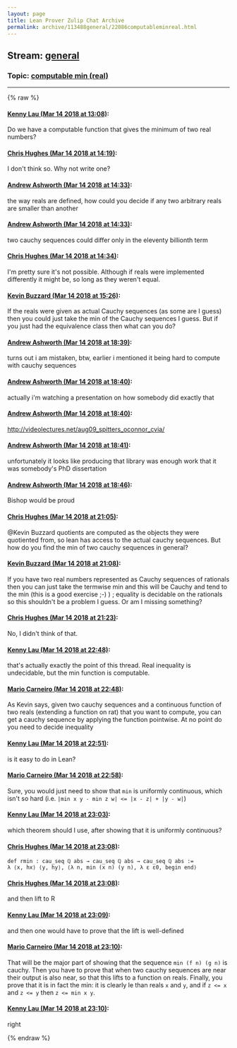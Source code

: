 ```yaml
---
layout: page
title: Lean Prover Zulip Chat Archive 
permalink: archive/113488general/22086computableminreal.html
---
```


## Stream: [general](index.html)
### Topic: [computable min (real)](22086computableminreal.html)

---


{% raw %}
#### [ Kenny Lau (Mar 14 2018 at 13:08)](https://leanprover.zulipchat.com/#narrow/stream/113488-general/topic/computable%20min%20%28real%29/near/123699788):
<p>Do we have a computable function that gives the minimum of two real numbers?</p>

#### [ Chris Hughes (Mar 14 2018 at 14:19)](https://leanprover.zulipchat.com/#narrow/stream/113488-general/topic/computable%20min%20%28real%29/near/123701880):
<p>I don't think so. Why not write one?</p>

#### [ Andrew Ashworth (Mar 14 2018 at 14:33)](https://leanprover.zulipchat.com/#narrow/stream/113488-general/topic/computable%20min%20%28real%29/near/123702327):
<p>the way reals are defined, how could you decide if any two arbitrary reals are smaller than another</p>

#### [ Andrew Ashworth (Mar 14 2018 at 14:33)](https://leanprover.zulipchat.com/#narrow/stream/113488-general/topic/computable%20min%20%28real%29/near/123702332):
<p>two cauchy sequences could differ only in the eleventy billionth term</p>

#### [ Chris Hughes (Mar 14 2018 at 14:34)](https://leanprover.zulipchat.com/#narrow/stream/113488-general/topic/computable%20min%20%28real%29/near/123702377):
<p>I'm pretty sure it's not possible. Although if reals were implemented differently it might be, so long as they weren't equal.</p>

#### [ Kevin Buzzard (Mar 14 2018 at 15:26)](https://leanprover.zulipchat.com/#narrow/stream/113488-general/topic/computable%20min%20%28real%29/near/123704162):
<p>If the reals were given as actual Cauchy sequences (as some are I guess) then you could just take the min of the Cauchy sequences I guess. But if you just had the equivalence class then what can you do?</p>

#### [ Andrew Ashworth (Mar 14 2018 at 18:39)](https://leanprover.zulipchat.com/#narrow/stream/113488-general/topic/computable%20min%20%28real%29/near/123712992):
<p>turns out i am mistaken, btw, earlier i mentioned it being hard to compute with cauchy sequences</p>

#### [ Andrew Ashworth (Mar 14 2018 at 18:40)](https://leanprover.zulipchat.com/#narrow/stream/113488-general/topic/computable%20min%20%28real%29/near/123713037):
<p>actually i'm watching a presentation on how somebody did exactly that</p>

#### [ Andrew Ashworth (Mar 14 2018 at 18:40)](https://leanprover.zulipchat.com/#narrow/stream/113488-general/topic/computable%20min%20%28real%29/near/123713041):
<p><a href="http://videolectures.net/aug09_spitters_oconnor_cvia/" target="_blank" title="http://videolectures.net/aug09_spitters_oconnor_cvia/">http://videolectures.net/aug09_spitters_oconnor_cvia/</a></p>

#### [ Andrew Ashworth (Mar 14 2018 at 18:41)](https://leanprover.zulipchat.com/#narrow/stream/113488-general/topic/computable%20min%20%28real%29/near/123713079):
<p>unfortunately it looks like producing that library was enough work that it was somebody's PhD dissertation</p>

#### [ Andrew Ashworth (Mar 14 2018 at 18:46)](https://leanprover.zulipchat.com/#narrow/stream/113488-general/topic/computable%20min%20%28real%29/near/123713300):
<p>Bishop would be proud</p>

#### [ Chris Hughes (Mar 14 2018 at 21:05)](https://leanprover.zulipchat.com/#narrow/stream/113488-general/topic/computable%20min%20%28real%29/near/123719063):
<p><span class="user-mention" data-user-id="110038">@Kevin Buzzard</span> quotients are computed as the objects they were quotiented from, so lean has access to the actual cauchy sequences. But how do you find the min of two cauchy sequences in general?</p>

#### [ Kevin Buzzard (Mar 14 2018 at 21:08)](https://leanprover.zulipchat.com/#narrow/stream/113488-general/topic/computable%20min%20%28real%29/near/123719304):
<p>If you have two real numbers represented as Cauchy sequences of rationals then you can just take the termwise min and this will be Cauchy and tend to the min (this is a good exercise ;-) ) ; equality is decidable on the rationals so this shouldn't be a problem I guess. Or am I missing something?</p>

#### [ Chris Hughes (Mar 14 2018 at 21:23)](https://leanprover.zulipchat.com/#narrow/stream/113488-general/topic/computable%20min%20%28real%29/near/123719909):
<p>No, I didn't think of that.</p>

#### [ Kenny Lau (Mar 14 2018 at 22:48)](https://leanprover.zulipchat.com/#narrow/stream/113488-general/topic/computable%20min%20%28real%29/near/123723307):
<p>that's actually exactly the point of this thread. Real inequality is undecidable, but the min function is computable.</p>

#### [ Mario Carneiro (Mar 14 2018 at 22:48)](https://leanprover.zulipchat.com/#narrow/stream/113488-general/topic/computable%20min%20%28real%29/near/123723311):
<p>As Kevin says, given two cauchy sequences and a continuous function of two reals (extending a function on rat) that you want to compute, you can get a cauchy sequence by applying the function pointwise. At no point do you need to decide inequality</p>

#### [ Kenny Lau (Mar 14 2018 at 22:51)](https://leanprover.zulipchat.com/#narrow/stream/113488-general/topic/computable%20min%20%28real%29/near/123723398):
<p>is it easy to do in Lean?</p>

#### [ Mario Carneiro (Mar 14 2018 at 22:58)](https://leanprover.zulipchat.com/#narrow/stream/113488-general/topic/computable%20min%20%28real%29/near/123723646):
<p>Sure, you would just need to show that <code>min</code> is uniformly continuous, which isn't so hard (i.e. <code>|min x y - min z w| &lt;= |x - z| + |y - w|</code>)</p>

#### [ Kenny Lau (Mar 14 2018 at 23:03)](https://leanprover.zulipchat.com/#narrow/stream/113488-general/topic/computable%20min%20%28real%29/near/123723838):
<p>which theorem should I use, after showing that it is uniformly continuous?</p>

#### [ Chris Hughes (Mar 14 2018 at 23:08)](https://leanprover.zulipchat.com/#narrow/stream/113488-general/topic/computable%20min%20%28real%29/near/123724023):
<p><code>def rmin : cau_seq ℚ abs → cau_seq ℚ abs → cau_seq ℚ abs := 
λ ⟨x, hx⟩ ⟨y, hy⟩, ⟨λ n, min (x n) (y n), λ ε ε0, begin end⟩</code></p>

#### [ Chris Hughes (Mar 14 2018 at 23:08)](https://leanprover.zulipchat.com/#narrow/stream/113488-general/topic/computable%20min%20%28real%29/near/123724031):
<p>and then lift to R</p>

#### [ Kenny Lau (Mar 14 2018 at 23:09)](https://leanprover.zulipchat.com/#narrow/stream/113488-general/topic/computable%20min%20%28real%29/near/123724048):
<p>and then one would have to prove that the lift is well-defined</p>

#### [ Mario Carneiro (Mar 14 2018 at 23:10)](https://leanprover.zulipchat.com/#narrow/stream/113488-general/topic/computable%20min%20%28real%29/near/123724101):
<p>That will be the major part of showing that the sequence <code>min (f n) (g n)</code> is cauchy. Then you have to prove that when two cauchy sequences are near their output is also near, so that this lifts to a function on reals. Finally, you prove that it is in fact the min: it is clearly le than reals <code>x</code> and <code>y</code>, and if <code>z &lt;= x</code> and <code>z &lt;= y</code> then <code>z &lt;= min x y</code>.</p>

#### [ Kenny Lau (Mar 14 2018 at 23:10)](https://leanprover.zulipchat.com/#narrow/stream/113488-general/topic/computable%20min%20%28real%29/near/123724108):
<p>right</p>


{% endraw %}

